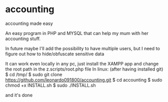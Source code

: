 # accounting
accounting made easy

An easy program in PHP and MYSQL that can help my mum with her accounting stuff.

In future maybe I'll add the possibility to have multiple users, but I need to figure out how to hide/obfuscate sensitive data

It can work even locally in any pc, just install the XAMPP app and change the root path in the z.scripts/root.php file
In linux:
(after having installed git)
$ cd /tmp/
$ sudo git clone https://github.com/leonardo091800/accounting.git
$ cd accounting
$ sudo chmod +x INSTALL.sh
$ sudo ./INSTALL.sh

and it's done
